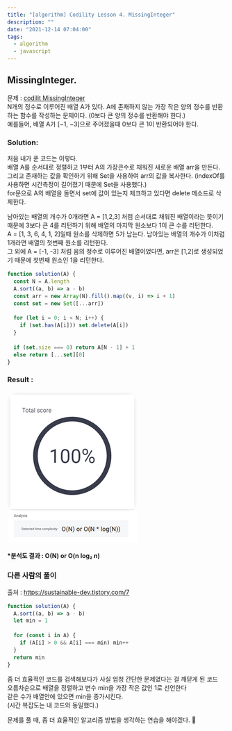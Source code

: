 ```yaml
---
title: "[algorithm] Codility Lesson 4. MissingInteger"
description: ""
date: "2021-12-14 07:04:00"
tags:
  - algorithm
  - javascript
---
```


## MissingInteger.

문제 : <a href="https://app.codility.com/programmers/lessons/4-counting_elements/missing_integer/" target="_blank">codilit MissingInteger</a><br>
N개의 정수로 이루어진 배열 A가 있다. A에 존재하지 않는 가장 작은 양의 정수를 반환하는 함수를 작성하는 문제이다.
(0보다 큰 양의 정수를 반환해야 한다.)<br>
예를들어, 배열 A가 [−1, −3]으로 주어졌을때 0보다 큰 1이 반환되어야 한다.

### Solution:

처음 내가 푼 코드는 이렇다.<br>
배열 A를 순서대로 정렬하고 1부터 A의 가장큰수로 채워진 새로운 배열 arr을 만든다. <br>
그리고 존재하는 값을 확인하기 위해 Set을 사용하여 arr의 값을 복사한다. (indexOf를 사용하면 시간측정이 길어졌기 때문에 Set을 사용했다.)<br>
for문으로 A의 배열을 돌면서 set에 값이 있는지 체크하고 있다면 delete 메소드로 삭제한다. <br>

남아있는 배열의 개수가 0개라면 A = [1,2,3] 처럼 순서대로 채워진 배열이라는 뜻이기 때문에 3보다 큰 4를 리턴하기 위해 배열의 마지막 원소보다 1이 큰 수를 리턴한다. <br>
A = [1, 3, 6, 4, 1, 2]일때 원소를 삭제하면 5가 남는다. 남아있는 배열의 개수가 이처럼 1개라면 배열의 첫번째 원소를 리턴한다. <br>
그 외에 A = [-1, -3] 처럼 음의 정수로 이루어진 배열이었다면, arr은 [1,2]로 생성되었기 때문에 첫번째 원소인 1을 리턴한다.

```js
function solution(A) {
  const N = A.length
  A.sort((a, b) => a - b)
  const arr = new Array(N).fill().map((v, i) => i + 1)
  const set = new Set([...arr])

  for (let i = 0; i < N; i++) {
    if (set.has(A[i])) set.delete(A[i])
  }

  if (set.size === 0) return A[N - 1] + 1
  else return [...set][0]
}
```

### Result :

<div style="text-align: left;">

![MissingInteger 결과](img/2021-12-04-codility.jpg)

</div>

#### \*분석도 결과 : O(N) or O(n log₂ n)

### 다른 사람의 풀이

출처 : <a href="https://sustainable-dev.tistory.com/7" target="_blank">https://sustainable-dev.tistory.com/7</a>

```js
function solution(A) {
  A.sort((a, b) => a - b)
  let min = 1

  for (const i in A) {
    if (A[i] > 0 && A[i] === min) min++
  }
  return min
}
```

좀 더 효율적인 코드를 검색해보다가 사실 엄청 간단한 문제였다는 걸 깨닫게 된 코드 <br>
오름차순으로 배열을 정렬하고 변수 min을 가장 작은 값인 1로 선언한다 <br>
같은 수가 배열안에 있으면 min을 증가시킨다. <br>
(시간 복잡도는 내 코드와 동일했다.)<br>

문제를 풀 때, 좀 더 효율적인 알고리즘 방법을 생각하는 연습을 해야겠다. 🤣
